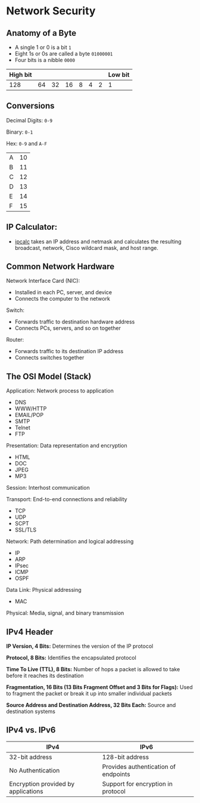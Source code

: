 # Network Security


## Anatomy of a Byte
- A single 1 or 0 is a bit `1` 
- Eight 1s or 0s are called a byte `01000001`
- Four bits is a nibble `0000`

| High bit  |   |   |   |   |   |   | Low bit  |
|---|---|---|---|---|---|---|---|
| 128  |  64 | 32  | 16  | 8  | 4  | 2  | 1  |


## Conversions 

Decimal Digits: `0-9`

Binary: `0-1`

Hex: `0-9` and `A-F`

|    |     |   
|--- |-----|
| A  | 10  |   
| B  | 11  |  
| C  | 12  |  
| D  | 13  |   
| E  | 14  |  
| F  | 15  |  

## IP Calculator:
* [ipcalc](http://jodies.de/ipcalc) takes an IP address and netmask and calculates the resulting broadcast, network, Cisco wildcard mask, and host range.

## Common Network Hardware
Network Interface Card (NIC):
* Installed in each PC, server, and device
* Connects the computer to the network

Switch:
* Forwards traffic to destination hardware address
* Connects PCs, servers, and so on together

Router:
* Forwards traffic to its destination IP address
* Connects switches together

## The OSI Model (Stack)
Application: Network process to application
  * DNS
  * WWW/HTTP
  * EMAIL/POP
  * SMTP
  * Telnet
  * FTP
  
Presentation: Data representation and encryption
  * HTML
  * DOC
  * JPEG
  * MP3

Session: Interhost communication

Transport: End-to-end connections and reliability
  * TCP
  * UDP
  * SCPT
  * SSL/TLS

Network: Path determination and logical addressing
  * IP
  * ARP
  * IPsec
  * ICMP
  * OSPF

Data Link: Physical addressing
  * MAC

Physical: Media, signal, and binary transmission

## IPv4 Header
**IP Version, 4 Bits:** Determines the version of the IP protocol

**Protocol, 8 Bits:** Identifies the encapsulated protocol

**Time To Live (TTL), 8 Bits:** Number of hops a packet is allowed to take before it reaches its destination

**Fragmentation, 16 Bits (13 Bits Fragment Offset and 3 Bits for Flags):** Used to fragment the packet or break it up into smaller individual packets

**Source Address and Destination Address, 32 Bits Each:** Source and destination systems 


## IPv4 vs. IPv6

|  IPv4                                 | IPv6                                |   
|------------------------------------- |--------------------------------------|
| 32-bit address                       | 128-bit address                      |   
| No Authentication                    | Provides authentication of endpoints |  
| Encryption provided by applications  | Support for encryption in protocol   |  
 
